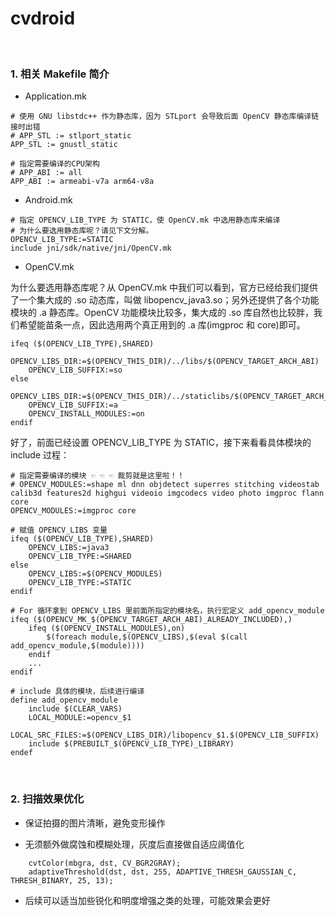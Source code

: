 # cvdroid

<br>

### 1. 相关 Makefile 简介

*  Application.mk

```
# 使用 GNU libstdc++ 作为静态库，因为 STLport 会导致后面 OpenCV 静态库编译链接时出错
# APP_STL := stlport_static
APP_STL := gnustl_static

# 指定需要编译的CPU架构
# APP_ABI := all
APP_ABI := armeabi-v7a arm64-v8a
```

* Android.mk

```
# 指定 OPENCV_LIB_TYPE 为 STATIC，使 OpenCV.mk 中选用静态库来编译
# 为什么要选用静态库呢？请见下文分解。
OPENCV_LIB_TYPE:=STATIC
include jni/sdk/native/jni/OpenCV.mk
```

* OpenCV.mk

为什么要选用静态库呢？从 OpenCV.mk 中我们可以看到，官方已经给我们提供了一个集大成的 .so 动态库，叫做 libopencv_java3.so；另外还提供了各个功能模块的 .a 静态库。OpenCV 功能模块比较多，集大成的 .so 库自然也比较胖，我们希望能苗条一点，因此选用两个真正用到的 .a 库(imgproc 和 core)即可。

```
ifeq ($(OPENCV_LIB_TYPE),SHARED)
    OPENCV_LIBS_DIR:=$(OPENCV_THIS_DIR)/../libs/$(OPENCV_TARGET_ARCH_ABI)
    OPENCV_LIB_SUFFIX:=so
else
    OPENCV_LIBS_DIR:=$(OPENCV_THIS_DIR)/../staticlibs/$(OPENCV_TARGET_ARCH_ABI)
    OPENCV_LIB_SUFFIX:=a
    OPENCV_INSTALL_MODULES:=on
endif
```

好了，前面已经设置 OPENCV_LIB_TYPE 为 STATIC，接下来看看具体模块的 include 过程：

```
# 指定需要编译的模块 ☜ ☜ ☜ 裁剪就是这里啦！！
# OPENCV_MODULES:=shape ml dnn objdetect superres stitching videostab calib3d features2d highgui videoio imgcodecs video photo imgproc flann core
OPENCV_MODULES:=imgproc core

# 赋值 OPENCV_LIBS 变量
ifeq ($(OPENCV_LIB_TYPE),SHARED)
    OPENCV_LIBS:=java3
    OPENCV_LIB_TYPE:=SHARED
else
    OPENCV_LIBS:=$(OPENCV_MODULES)
    OPENCV_LIB_TYPE:=STATIC
endif

# For 循环拿到 OPENCV_LIBS 里前面所指定的模块名，执行宏定义 add_opencv_module
ifeq ($(OPENCV_MK_$(OPENCV_TARGET_ARCH_ABI)_ALREADY_INCLUDED),)
    ifeq ($(OPENCV_INSTALL_MODULES),on)
        $(foreach module,$(OPENCV_LIBS),$(eval $(call add_opencv_module,$(module))))
    endif
    ...
endif

# include 具体的模块，后续进行编译
define add_opencv_module
    include $(CLEAR_VARS)
    LOCAL_MODULE:=opencv_$1
    LOCAL_SRC_FILES:=$(OPENCV_LIBS_DIR)/libopencv_$1.$(OPENCV_LIB_SUFFIX)
    include $(PREBUILT_$(OPENCV_LIB_TYPE)_LIBRARY)
endef
```

<br>

### 2. 扫描效果优化

* 保证拍摄的图片清晰，避免变形操作

* 无须额外做腐蚀和模糊处理，灰度后直接做自适应阈值化

```
    cvtColor(mbgra, dst, CV_BGR2GRAY);
    adaptiveThreshold(dst, dst, 255, ADAPTIVE_THRESH_GAUSSIAN_C, THRESH_BINARY, 25, 13);
```

* 后续可以适当加些锐化和明度增强之类的处理，可能效果会更好
